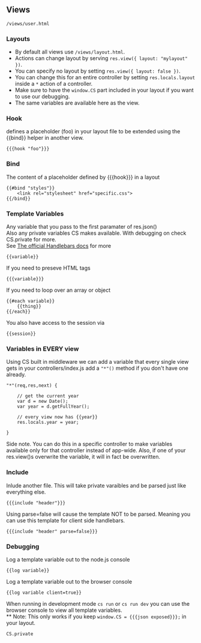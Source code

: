 ## Views
`/views/user.html`

### Layouts
- By default all views use `/views/layout.html`.
- Actions can change layout by serving `res.view({ layout: "mylayout" })`.
- You can specify no layout by setting `res.view({ layout: false })`.
- You can change this for an entire controller by setting `res.locals.layout` inside a `*` action of a controller.
- Make sure to have the `window.CS` part included in your layout if you want to use our debugging.
- The same variables are available here as the view.


### Hook
defines a placeholder (foo) in your layout file to be extended using the {{bind}} helper in another view.

    {{{hook "foo"}}}


### Bind
The content of a placeholder defined by {{{hook}}} in a layout

    {{#bind "styles"}}
        <link rel="stylesheet" href="specific.css">
    {{/bind}}

### Template Variables
Any variable that you pass to the first paramater of res.json()  
Also any private variables CS makes available. With debugging on check CS.private for more.  
See [The official Handlebars docs](http://handlebarsjs.com/) for more

    {{variable}}

If you need to preseve HTML tags
	
	{{{variable}}}

If you need to loop over an array or object

    {{#each variable}}
        {{thing}}
    {{/each}}
You also have access to the session via
	
	{{session}}

### Variables in EVERY view
Using CS built in middleware we can add a variable that every single view gets
in your controllers/index.js add a `"*"()` method if you don't have one already.

    "*"(req,res,next) {
    	
    	// get the current year
    	var d = new Date();
    	var year = d.getFullYear();
    	
    	// every view now has {{year}}
    	res.locals.year = year;
    	
    }
    
Side note. You can do this in a specific controller to make variables available only for that controller instead of app-wide. Also, if one of your res.view()s overwrite the variable, it will in fact be overwritten.

### Include
Inlude another file. This will take private varaibles and be parsed just like everything else.

    {{{include "header"}}}

Using parse=false will cause the template NOT to be parsed. Meaning you can use this template for client side handlebars.

	{{{include "header" parse=false}}}


### Debugging
Log a template variable out to the node.js console
	
	{{log variable}}
	
Log a template variable out to the browser console
	
	{{log variable client=true}}
	
When running in development mode `cs run` or `cs run dev` you can use the browser console to view all template variables.  
** Note: This only works if you keep `window.CS = {{{json exposed}}};` in your layout.

	CS.private
